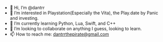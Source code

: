 - 👋 Hi, I’m @dantrr
- 👀 I’m interested in Playstation(Especially the Vita), the Play.date by Panic and investing.
- 🌱 I’m currently learning Python, Lua, Swift, and C++
- 💞️ I’m looking to collaborate on anything I guess, looking to learn.
- 📫 How to reach me: dantrrthepirate@gmail.com

<!---
dantrr/dantrr is a ✨ special ✨ repository because its `README.md` (this file) appears on your GitHub profile.
You can click the Preview link to take a look at your changes.
--->
